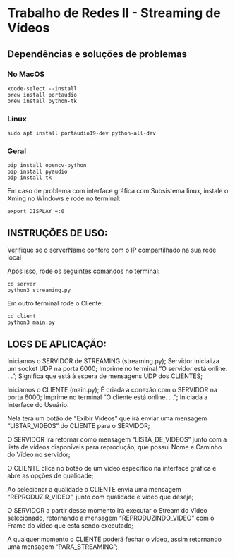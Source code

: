 # Trabalho de Redes II - Streaming de Vídeos

## Dependências e soluções de problemas
### No MacOS 
```console
xcode-select --install
brew install portaudio
brew install python-tk
```

### Linux
```console
sudo apt install portaudio19-dev python-all-dev
```

### Geral
```console
pip install opencv-python
pip install pyaudio
pip install tk
```

Em caso de problema com interface gráfica com Subsistema linux, instale o Xming no WIndows e rode no terminal:
```console
export DISPLAY =:0
```

## INSTRUÇÕES DE USO:
Verifique se o serverName confere com o IP compartilhado na sua rede local

Após isso, rode os seguintes comandos no terminal:
```console
cd server 
python3 streaming.py
```

Em outro terminal rode o Cliente:
```console
cd client
python3 main.py
```

## LOGS DE APLICAÇÃO:

Iniciamos o SERVIDOR de STREAMING (streaming.py);
Servidor inicializa um socket UDP na porta 6000;
Imprime no terminal “O servidor está online. . .”;
Significa que está à espera de mensagens UDP dos CLIENTES;

Iniciamos o CLIENTE (main.py);
É criada a conexão com o SERVIDOR na porta 6000;
Imprime no terminal “O cliente está online. . .”;
Iniciada a Interface do Usuário.

Nela terá um botão de "Exibir Vídeos” que irá enviar uma mensagem “LISTAR_VIDEOS” do CLIENTE para o SERVIDOR;

O SERVIDOR irá retornar como mensagem “LISTA_DE_VIDEOS” junto com a lista de vídeos disponíveis para reprodução, que possui Nome e Caminho do Vídeo no servidor;

O CLIENTE clica no botão de um vídeo específico na interface gráfica e abre as opções de qualidade; 

Ao selecionar a qualidade o CLIENTE envia uma mensagem “REPRODUZIR_VIDEO”, junto com qualidade e vídeo que deseja;

O SERVIDOR a partir desse momento irá executar o Stream do Vídeo selecionado, retornando a mensagem “REPRODUZINDO_VIDEO” com o Frame do vídeo que está sendo executado;

A qualquer momento o CLIENTE poderá fechar o vídeo, assim retornando uma mensagem “PARA_STREAMING”;
